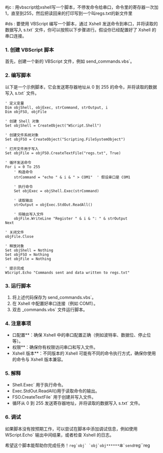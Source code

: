 

#jc : 用vbscript给xshell写一个脚本，不停发命令给串口，命令里的寄存器一次加1，直至到255，然后把读回来的打印写到一个叫regs.txt的新文件里

#ds : 
要使用 VBScript 编写一个脚本，通过 Xshell 发送命令到串口，并将读取的数据写入 s.txt` 文件，你可以按照以下步骤进行。假设你已经配置好了 Xshell 的串口连接。

### 1. 创建 VBScript 脚本

首先，创建一个新的 VBScript 文件，例如 send_commands.vbs`。

### 2. 编写脚本

以下是一个示例脚本，它会发送寄存器地址从 0 到 255 的命令，并将读取的数据写入 s.txt` 文件。

```vbscript
' 定义变量
Dim objShell, objExec, strCommand, strOutput, i
Dim objFSO, objFile

' 创建 Shell 对象
Set objShell = CreateObject("WScript.Shell")

' 创建文件系统对象
Set objFSO = CreateObject("Scripting.FileSystemObject")

' 打开文件用于写入
Set objFile = objFSO.CreateTextFile("regs.txt", True)

' 循环发送命令
For i = 0 To 255
    ' 构造命令
    strCommand = "echo " & i & " > COM1"  ' 假设串口是 COM1

    ' 执行命令
    Set objExec = objShell.Exec(strCommand)

    ' 读取输出
    strOutput = objExec.StdOut.ReadAll()

    ' 将输出写入文件
    objFile.WriteLine "Register " & i & ": " & strOutput
Next

' 关闭文件
objFile.Close

' 释放对象
Set objShell = Nothing
Set objFSO = Nothing
Set objFile = Nothing

' 提示完成
WScript.Echo "Commands sent and data written to regs.txt"
```

### 3. 运行脚本

1. 将上述代码保存为 send_commands.vbs`。
2. 在 Xshell 中配置好串口连接（例如 COM1）。
3. 双击 _commands.vbs` 文件运行脚本。

### 4. 注意事项

- 口配置**：确保 Xshell 中的串口配置正确（例如波特率、数据位、停止位等）。
- 权限**：确保你有权限访问串口和写入文件。
- Xshell 版本**：不同版本的 Xshell 可能有不同的命令执行方式，确保你使用的命令与 Xshell 版本兼容。

### 5. 解释

- Shell.Exec` 用于执行命令。
- Exec.StdOut.ReadAll()用于读取命令的输出。
- FSO.CreateTextFile` 用于创建并写入文件。
- 循环从 0 到 255 发送寄存器地址，并将读取的数据写入 s.txt` 文件。

### 6. 调试

如果脚本没有按预期工作，可以尝试在脚本中添加调试信息，例如使用 WScript.Echo` 输出中间结果，或者检查 Xshell 的日志。

希望这个脚本能帮助你完成任务！``reg`obj` `obj`obj******串`send``reg``reg